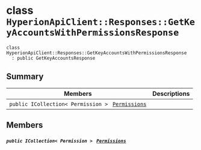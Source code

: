 # class `HyperionApiClient::Responses::GetKeyAccountsWithPermissionsResponse` 

```
class HyperionApiClient::Responses::GetKeyAccountsWithPermissionsResponse
  : public GetKeyAccountsResponse
```

## Summary

 Members                                | Descriptions                                
----------------------------------------|---------------------------------------------
`public ICollection< Permission > ` [`Permissions`](#class_hyperion_api_client_1_1_responses_1_1_get_key_accounts_with_permissions_response_1a33ba13c422bee58068075d3621731b5b) | 

## Members

##### `public ICollection< Permission > ` [`Permissions`](#class_hyperion_api_client_1_1_responses_1_1_get_key_accounts_with_permissions_response_1a33ba13c422bee58068075d3621731b5b) 

